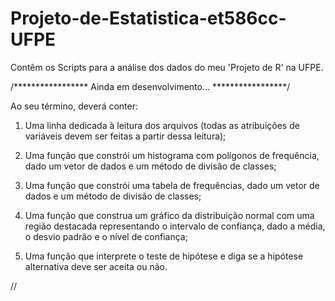 Projeto-de-Estatistica-et586cc-UFPE
===================================

Contêm os Scripts para a análise dos dados do meu 'Projeto de R' na UFPE.

/***************** Ainda em desenvolvimento... *****************/

Ao seu término, deverá conter:

  1. Uma linha dedicada à leitura dos arquivos (todas as atribuições de variáveis devem ser
  feitas a partir dessa leitura);

  2. Uma função que constrói um histograma com polígonos de frequência, dado um vetor
  de dados e um método de divisão de classes;

  3. Uma função que constrói uma tabela de frequências, dado um vetor de dados e um
  método de divisão de classes;

  4. Uma função que construa um gráfico da distribuição normal com uma região
  destacada representando o intervalo de confiança, dado a média, o desvio padrão e o
  nível de confiança;

  5. Uma função que interprete o teste de hipótese e diga se a hipótese alternativa deve
  ser aceita ou não.

//
